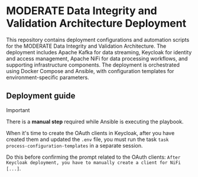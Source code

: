 # MODERATE Data Integrity and Validation Architecture Deployment

This repository contains deployment configurations and automation scripts for the MODERATE Data Integrity and Validation Architecture. The deployment includes Apache Kafka for data streaming, Keycloak for identity and access management, Apache NiFi for data processing workflows, and supporting infrastructure components. The deployment is orchestrated using Docker Compose and Ansible, with configuration templates for environment-specific parameters.

## Deployment guide

> [!IMPORTANT]
> There is a **manual step** required while Ansible is executing the playbook.
> 
> When it's time to create the OAuth clients in Keycloak, after you have created them and updated the `.env` file, you must run the task `task process-configuration-templates` in a separate session.
> 
> Do this before confirming the prompt related to the OAuth clients: `After Keycloak deployment, you have to manually create a client for NiFi [...]`.